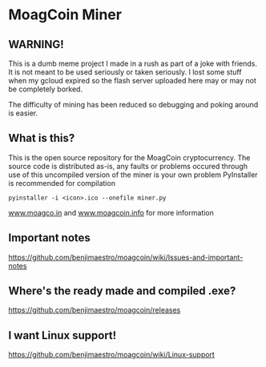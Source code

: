 # MoagCoin Miner
## WARNING!
This is a dumb meme project I made in a rush as part of a joke with friends. It is not meant to be used seriously or taken seriously. I lost some stuff when my gcloud expired so the flash server uploaded here may or may not be completely borked.

The difficulty of mining has been reduced so debugging and poking around is easier.
## What is this?
This is the open source repository for the MoagCoin cryptocurrency.
The source code is distributed as-is, any faults or problems occured through use of this uncompiled version of the miner is your own problem
PyInstaller is recommended for compilation

`pyinstaller -i <icon>.ico --onefile miner.py`

www.moagco.in and www.moagcoin.info for more information
## Important notes
https://github.com/benjimaestro/moagcoin/wiki/Issues-and-important-notes
## Where's the ready made and compiled .exe?
https://github.com/benjimaestro/moagcoin/releases
## I want Linux support!
https://github.com/benjimaestro/moagcoin/wiki/Linux-support
